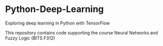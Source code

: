 # Python-Deep-Learning
Exploring deep learning in Python with TensorFlow

This repository contains code supporting the course Neural Networks and Fuzzy Logic (BITS F312)